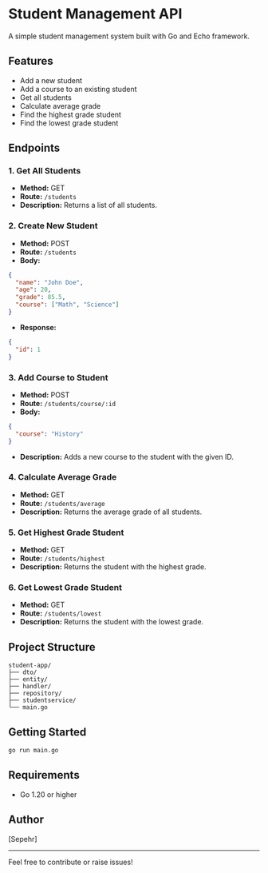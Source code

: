 
# Student Management API

A simple student management system built with Go and Echo framework.

## Features

- Add a new student
- Add a course to an existing student
- Get all students
- Calculate average grade
- Find the highest grade student
- Find the lowest grade student

## Endpoints

### 1. Get All Students
- **Method:** GET
- **Route:** `/students`
- **Description:** Returns a list of all students.

### 2. Create New Student
- **Method:** POST
- **Route:** `/students`
- **Body:**
```json
{
  "name": "John Doe",
  "age": 20,
  "grade": 85.5,
  "course": ["Math", "Science"]
}
```
- **Response:**
```json
{
  "id": 1
}
```

### 3. Add Course to Student
- **Method:** POST
- **Route:** `/students/course/:id`
- **Body:**
```json
{
  "course": "History"
}
```
- **Description:** Adds a new course to the student with the given ID.

### 4. Calculate Average Grade
- **Method:** GET
- **Route:** `/students/average`
- **Description:** Returns the average grade of all students.

### 5. Get Highest Grade Student
- **Method:** GET
- **Route:** `/students/highest`
- **Description:** Returns the student with the highest grade.

### 6. Get Lowest Grade Student
- **Method:** GET
- **Route:** `/students/lowest`
- **Description:** Returns the student with the lowest grade.

## Project Structure

```
student-app/
├── dto/
├── entity/
├── handler/
├── repository/
├── studentservice/
└── main.go
```

## Getting Started

```bash
go run main.go
```

## Requirements
- Go 1.20 or higher

## Author
[Sepehr]

---
Feel free to contribute or raise issues!
